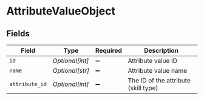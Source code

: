 # AttributeValueObject


## Fields

| Field                                | Type                                 | Required                             | Description                          |
| ------------------------------------ | ------------------------------------ | ------------------------------------ | ------------------------------------ |
| `id`                                 | *Optional[int]*                      | :heavy_minus_sign:                   | Attribute value ID                   |
| `name`                               | *Optional[str]*                      | :heavy_minus_sign:                   | Attribute value name                 |
| `attribute_id`                       | *Optional[int]*                      | :heavy_minus_sign:                   | The ID of the attribute (skill type) |